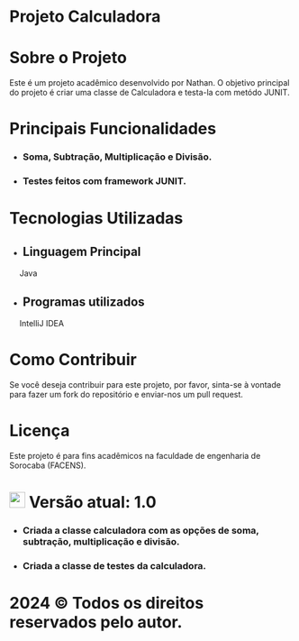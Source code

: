 # Projeto Calculadora

# Sobre o Projeto
Este é um projeto acadêmico desenvolvido por Nathan. O objetivo principal do projeto é criar uma classe de Calculadora e testa-la com metódo JUNIT.

# Principais Funcionalidades

- ### Soma, Subtração, Multiplicação e Divisão.

- ### Testes feitos com framework JUNIT.


# Tecnologias Utilizadas

- ## Linguagem Principal
<img src="https://cdn.jsdelivr.net/gh/devicons/devicon/icons/java/java-original.svg" width="14" height="14"/> Java


- ## Programas utilizados
<img src="https://cdn.jsdelivr.net/gh/devicons/devicon/icons/intellij/intellij-original.svg" width="14" height="14"/> IntelliJ IDEA


# Como Contribuir
Se você deseja contribuir para este projeto, por favor, sinta-se à vontade para fazer um fork do repositório e enviar-nos um pull request.

# Licença
Este projeto é para fins acadêmicos na faculdade de engenharia de Sorocaba (FACENS). 

# <img src="https://cdn-icons-png.flaticon.com/256/3098/3098186.png" width="28" height="28"/> Versão atual: 1.0
- ### Criada a classe calculadora com as opções de soma, subtração, multiplicação e divisão.
- ### Criada a classe de testes da calculadora.


# 2024 © Todos os direitos reservados pelo autor.
